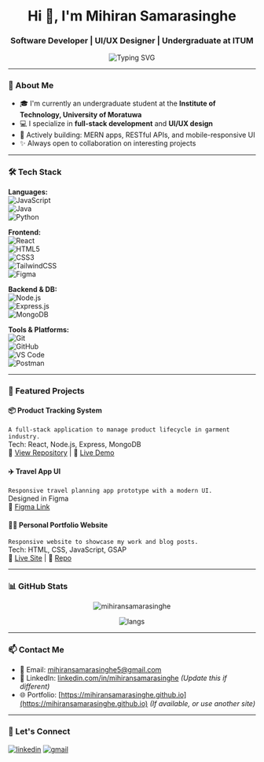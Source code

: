 <h1 align="center">Hi 👋, I'm Mihiran Samarasinghe</h1>
<h3 align="center">Software Developer | UI/UX Designer | Undergraduate at ITUM</h3>

<p align="center">
  <img src="https://readme-typing-svg.demolab.com?font=Fira+Code&size=18&pause=1000&center=true&width=440&lines=Passionate+about+building+clean+UIs+%26+scalable+apps;Learning+new+tech+every+day!" alt="Typing SVG" />
</p>

---

### 🌟 About Me
- 🎓 I'm currently an undergraduate student at the **Institute of Technology, University of Moratuwa**
- 💻 I specialize in **full-stack development** and **UI/UX design**
- 🎯 Actively building: MERN apps, RESTful APIs, and mobile-responsive UI
- ✨ Always open to collaboration on interesting projects

---

### 🛠️ Tech Stack

**Languages:**  
![JavaScript](https://img.shields.io/badge/-JavaScript-black?style=flat-square&logo=javascript)  
![Java](https://img.shields.io/badge/-Java-black?style=flat-square&logo=java)  
![Python](https://img.shields.io/badge/-Python-black?style=flat-square&logo=python)

**Frontend:**  
![React](https://img.shields.io/badge/-React-black?style=flat-square&logo=react)  
![HTML5](https://img.shields.io/badge/-HTML5-black?style=flat-square&logo=html5)  
![CSS3](https://img.shields.io/badge/-CSS3-black?style=flat-square&logo=css3)  
![TailwindCSS](https://img.shields.io/badge/-TailwindCSS-black?style=flat-square&logo=tailwind-css)  
![Figma](https://img.shields.io/badge/-Figma-black?style=flat-square&logo=figma)

**Backend & DB:**  
![Node.js](https://img.shields.io/badge/-Node.js-black?style=flat-square&logo=node.js)  
![Express.js](https://img.shields.io/badge/-Express.js-black?style=flat-square&logo=express)  
![MongoDB](https://img.shields.io/badge/-MongoDB-black?style=flat-square&logo=mongodb)

**Tools & Platforms:**  
![Git](https://img.shields.io/badge/-Git-black?style=flat-square&logo=git)  
![GitHub](https://img.shields.io/badge/-GitHub-black?style=flat-square&logo=github)  
![VS Code](https://img.shields.io/badge/-VS%20Code-black?style=flat-square&logo=visual-studio-code)  
![Postman](https://img.shields.io/badge/-Postman-black?style=flat-square&logo=postman)

---

### 📌 Featured Projects

#### 📦 Product Tracking System  
`A full-stack application to manage product lifecycle in garment industry.`  
Tech: React, Node.js, Express, MongoDB  
🔗 [View Repository](#) | 🔴 [Live Demo](#)

#### ✈️ Travel App UI  
`Responsive travel planning app prototype with a modern UI.`  
Designed in Figma  
🔗 [Figma Link](#)

#### 🧑‍💻 Personal Portfolio Website  
`Responsive website to showcase my work and blog posts.`  
Tech: HTML, CSS, JavaScript, GSAP  
🔗 [Live Site](#) | 🔗 [Repo](#)

---

### 📊 GitHub Stats

<p align="center">
  <img src="https://github-readme-stats.vercel.app/api?username=mihiransamarasinghe&show_icons=true&theme=radical" alt="mihiransamarasinghe" />
</p>
<p align="center">
  <img src="https://github-readme-stats.vercel.app/api/top-langs/?username=mihiransamarasinghe&layout=compact&theme=radical" alt="langs" />
</p>

---

### 📫 Contact Me

- 📧 Email: [mihiransamarasinghe5@gmail.com](mailto:mihiransamarasinghe5@gmail.com)  
- 💼 LinkedIn: [linkedin.com/in/mihiransamarasinghe](https://linkedin.com/in/mihiransamarasinghe) *(Update this if different)*  
- 🌐 Portfolio: [https://mihiransamarasinghe.github.io](https://mihiransamarasinghe.github.io) *(If available, or use another site)*

---

### 🚀 Let's Connect

<p align="left">
<a href="https://linkedin.com/in/mihiransamarasinghe" target="blank"><img align="center" src="https://img.shields.io/badge/-LinkedIn-blue?style=flat-square&logo=linkedin" alt="linkedin" /></a>
<a href="mailto:mihiransamarasinghe5@gmail.com"><img align="center" src="https://img.shields.io/badge/-Gmail-black?style=flat-square&logo=gmail" alt="gmail" /></a>
</p>
